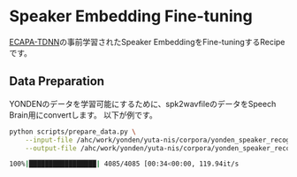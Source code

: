 # Speaker Embedding Fine-tuning

[ECAPA-TDNN](https://arxiv.org/abs/2005.07143)の事前学習されたSpeaker EmbeddingをFine-tuningするRecipeです。

## Data Preparation
YONDENのデータを学習可能にするために、spk2wavfileのデータをSpeech Brain用にconvertします。
以下が例です。

```sh
python scripts/prepare_data.py \
    --input-file /ahc/work/yonden/yuta-nis/corpora/yonden_speaker_recognition/spk2wavfile.txt \
    --output-file /ahc/work/yonden/yuta-nis/corpora/yonden_speaker_recognition/manifest.csv

100%|█████████████████| 4085/4085 [00:34<00:00, 119.94it/s
```

